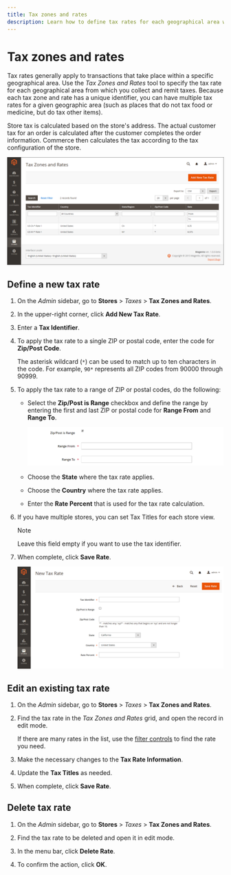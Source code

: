 ```yaml
---
title: Tax zones and rates
description: Learn how to define tax rates for each geographical area where you collect and remit taxes.
---
```

# Tax zones and rates

Tax rates generally apply to transactions that take place within a specific geographical area. Use the _Tax Zones and Rates_ tool to specify the tax rate for each geographical area from which you collect and remit taxes. Because each tax zone and rate has a unique identifier, you can have multiple tax rates for a given geographic area (such as places that do not tax food or medicine, but do tax other items).

Store tax is calculated based on the store's address. The actual customer tax for an order is calculated after the customer completes the order information. Commerce then calculates the tax according to the tax configuration of the store.

![Tax Zones and Rates](./assets/tax-zones-rates.png)<!-- zoom -->

## Define a new tax rate

1. On the _Admin_ sidebar, go to **Stores** > _Taxes_ > **Tax Zones and Rates**.

1. In the upper-right corner, click **Add New Tax Rate**.

1. Enter a **Tax Identifier**.

1. To apply the tax rate to a single ZIP or postal code, enter the code for **Zip/Post Code**.

   The asterisk wildcard (`*`) can be used to match up to ten characters in the code. For example, `90*` represents all ZIP codes from 90000 through 90999.

1. To apply the tax rate to a range of ZIP or postal codes, do the following:

   - Select the **Zip/Post is Range** checkbox and define the range by entering the first and last ZIP or postal code for **Range From** and **Range To**.

      ![ZIP/Post is Range](./assets/tax-rate-new-zip-post-range.png)<!-- zoom -->

   - Choose the **State** where the tax rate applies.

   - Choose the **Country** where the tax rate applies.

   - Enter the **Rate Percent** that is used for the tax rate calculation.

1. If you have multiple stores, you can set Tax Titles for each store view.

   >[!NOTE]
   >
   >Leave this field empty if you want to use the tax identifier.

1. When complete, click **Save Rate**.

   ![New Tax Rate](./assets/tax-rate-new.png)<!-- zoom -->

## Edit an existing tax rate

1. On the _Admin_ sidebar, go to **Stores** > _Taxes_ > **Tax Zones and Rates**.

1. Find the tax rate in the _Tax Zones and Rates_ grid, and open the record in edit mode.

   If there are many rates in the list, use the [filter controls](../getting-started/admin-grid-controls.md) to find the rate you need.

1. Make the necessary changes to the **Tax Rate Information**.

1. Update the **Tax Titles** as needed.

1. When complete, click **Save Rate**.

## Delete tax rate

1. On the _Admin_ sidebar, go to **Stores** > _Taxes_ > **Tax Zones and Rates**.

1. Find the tax rate to be deleted and open it in edit mode.

1. In the menu bar, click **Delete Rate**.

1. To confirm the action, click **OK**.
